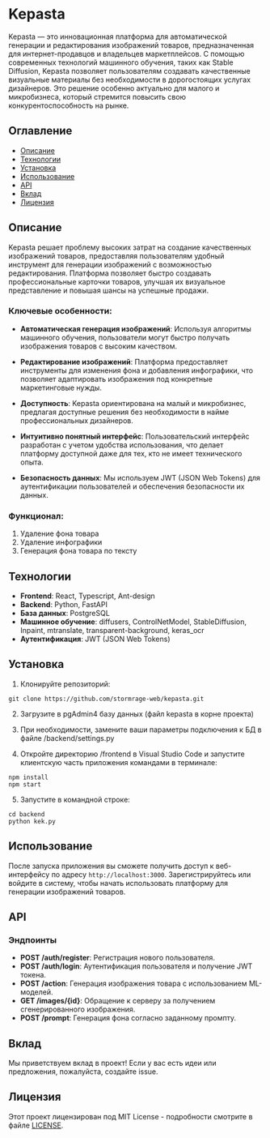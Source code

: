 # Kepasta

Kepasta — это инновационная платформа для автоматической генерации и редактирования изображений товаров, предназначенная для интернет-продавцов и владельцев маркетплейсов. С помощью современных технологий машинного обучения, таких как Stable Diffusion, Kepasta позволяет пользователям создавать качественные визуальные материалы без необходимости в дорогостоящих услугах дизайнеров. Это решение особенно актуально для малого и микробизнеса, который стремится повысить свою конкурентоспособность на рынке.

## Оглавление

- [Описание](#описание)
- [Технологии](#технологии)
- [Установка](#установка)
- [Использование](#использование)
- [API](#api)
- [Вклад](#вклад)
- [Лицензия](#лицензия)

## Описание

Kepasta решает проблему высоких затрат на создание качественных изображений товаров, предоставляя пользователям удобный инструмент для генерации изображений с возможностью редактирования. Платформа позволяет быстро создавать профессиональные карточки товаров, улучшая их визуальное представление и повышая шансы на успешные продажи. 

### Ключевые особенности:

- **Автоматическая генерация изображений**: Используя алгоритмы машинного обучения, пользователи могут быстро получать изображения товаров с высоким качеством.
  
- **Редактирование изображений**: Платформа предоставляет инструменты для изменения фона и добавления инфографики, что позволяет адаптировать изображения под конкретные маркетинговые нужды.

- **Доступность**: Kepasta ориентирована на малый и микробизнес, предлагая доступные решения без необходимости в найме профессиональных дизайнеров.

- **Интуитивно понятный интерфейс**: Пользовательский интерфейс разработан с учетом удобства использования, что делает платформу доступной даже для тех, кто не имеет технического опыта.

- **Безопасность данных**: Мы используем JWT (JSON Web Tokens) для аутентификации пользователей и обеспечения безопасности их данных.

### Функционал:
1. Удаление фона товара
2. Удаление инфографики
3. Генерация фона товара по тексту


## Технологии

- **Frontend**: React, Typescript, Ant-design
- **Backend**: Python, FastAPI
- **База данных**: PostgreSQL
- **Машинное обучение**: diffusers, ControlNetModel, StableDiffusion, Inpaint, mtranslate, transparent-background, keras_ocr
- **Аутентификация**: JWT (JSON Web Tokens)

## Установка

1. Клонируйте репозиторий:

```
git clone https://github.com/stormrage-web/kepasta.git
```

2. Загрузите в pgAdmin4 базу данных (файл kepasta в корне проекта)

3. При необходимости, замените ваши параметры подключения к БД в файле /backend/settings.py

4. Откройте директорию /frontend в Visual Studio Code и запустите клиентскую часть приложения командами в терминале:

```
npm install
npm start
```

5. Запустите в командной строке:

```
cd backend
python kek.py
```

## Использование

После запуска приложения вы сможете получить доступ к веб-интерфейсу по адресу `http://localhost:3000`. Зарегистрируйтесь или войдите в систему, чтобы начать использовать платформу для генерации изображений товаров.

## API

### Эндпоинты

- **POST /auth/register**: Регистрация нового пользователя.
- **POST /auth/login**: Аутентификация пользователя и получение JWT токена.
- **POST /action**: Генерация изображения товара с использованием ML-моделей.
- **GET /images/{id}**: Обращение к серверу за получением сгенерированного изображения.
- **POST /prompt**: Генерация фона согласно заданному промпту.

## Вклад

Мы приветствуем вклад в проект! Если у вас есть идеи или предложения, пожалуйста, создайте issue.

## Лицензия

Этот проект лицензирован под MIT License - подробности смотрите в файле [LICENSE](LICENSE).
